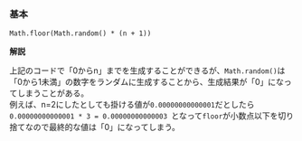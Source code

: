 ### 基本
```
Math.floor(Math.random() * (n + 1))
```
**解説**

上記のコードで「0からn」までを生成することができるが、`Math.random()`は「0から1未満」の数字をランダムに生成することから、生成結果が「0」になってしまうことがある。  
例えば、n=2にしたとしても掛ける値が`0.00000000000001`だとしたら`0.00000000000001 * 3 = 0.00000000000003 `となって`floor`が小数点以下を切り捨てなので最終的な値は「0」になってしまう。
